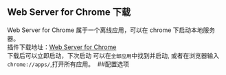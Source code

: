 ## Web Server for Chrome 下载
Web Server for Chrome 属于一个离线应用，可以在 chrome 下启动本地服务器。  
插件下载地址：[Web Server for Chrome](https://chrome.google.com/webstore/detail/web-server-for-chrome/ofhbbkphhbklhfoeikjpcbhemlocgigb)  
下载后可以立即启动，下次启动 可以在`全部应用`中找到并启动, 或者在浏览器输入 `chrome://apps/`,打开所有应用。
 ##配置选项
